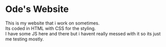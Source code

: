 # Ode's Website   

This is my website that i work on sometimes.   
Its coded in HTML with CSS for the styling.   
I have some JS here and there but i havent really messed with it so its just me testing mostly.   
